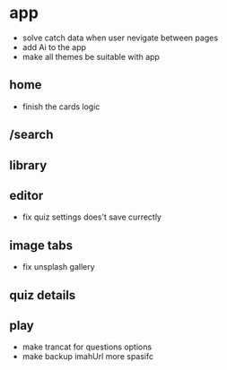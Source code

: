 # app

- solve catch data when user nevigate between pages
- add Ai to the app
- make all themes be suitable with app

## home

- finish the cards logic

## /search

## library

## editor

- fix quiz settings does't save currectly

## image tabs

- fix unsplash gallery

## quiz details

## play

- make trancat for questions options
- make backup imahUrl more spasifc
